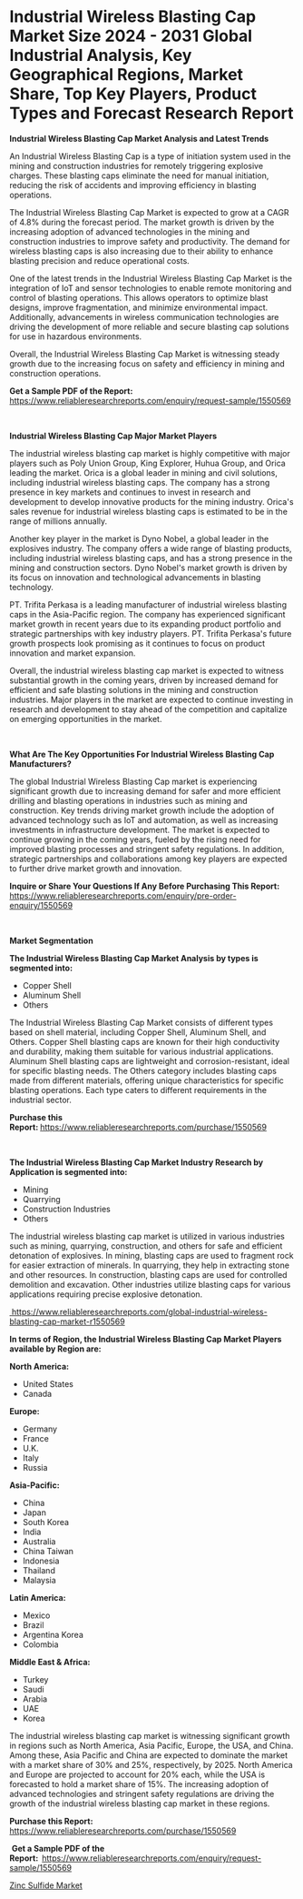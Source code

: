 <p><h1>Industrial Wireless Blasting Cap Market Size 2024 - 2031 Global Industrial Analysis, Key Geographical Regions, Market Share, Top Key Players, Product Types and Forecast Research Report</h1></p><p><strong>Industrial Wireless Blasting Cap Market Analysis and Latest Trends</strong></p>
<p><p>An Industrial Wireless Blasting Cap is a type of initiation system used in the mining and construction industries for remotely triggering explosive charges. These blasting caps eliminate the need for manual initiation, reducing the risk of accidents and improving efficiency in blasting operations.</p><p>The Industrial Wireless Blasting Cap Market is expected to grow at a CAGR of 4.8% during the forecast period. The market growth is driven by the increasing adoption of advanced technologies in the mining and construction industries to improve safety and productivity. The demand for wireless blasting caps is also increasing due to their ability to enhance blasting precision and reduce operational costs.</p><p>One of the latest trends in the Industrial Wireless Blasting Cap Market is the integration of IoT and sensor technologies to enable remote monitoring and control of blasting operations. This allows operators to optimize blast designs, improve fragmentation, and minimize environmental impact. Additionally, advancements in wireless communication technologies are driving the development of more reliable and secure blasting cap solutions for use in hazardous environments.</p><p>Overall, the Industrial Wireless Blasting Cap Market is witnessing steady growth due to the increasing focus on safety and efficiency in mining and construction operations.</p></p>
<p><strong>Get a Sample PDF of the Report:&nbsp;</strong> <a href="https://www.reliableresearchreports.com/enquiry/request-sample/1550569">https://www.reliableresearchreports.com/enquiry/request-sample/1550569</a></p>
<p>&nbsp;</p>
<p><strong>Industrial Wireless Blasting Cap Major Market Players</strong></p>
<p><p>The industrial wireless blasting cap market is highly competitive with major players such as Poly Union Group, King Explorer, Huhua Group, and Orica leading the market. Orica is a global leader in mining and civil solutions, including industrial wireless blasting caps. The company has a strong presence in key markets and continues to invest in research and development to develop innovative products for the mining industry. Orica's sales revenue for industrial wireless blasting caps is estimated to be in the range of millions annually.</p><p>Another key player in the market is Dyno Nobel, a global leader in the explosives industry. The company offers a wide range of blasting products, including industrial wireless blasting caps, and has a strong presence in the mining and construction sectors. Dyno Nobel's market growth is driven by its focus on innovation and technological advancements in blasting technology.</p><p>PT. Trifita Perkasa is a leading manufacturer of industrial wireless blasting caps in the Asia-Pacific region. The company has experienced significant market growth in recent years due to its expanding product portfolio and strategic partnerships with key industry players. PT. Trifita Perkasa's future growth prospects look promising as it continues to focus on product innovation and market expansion.</p><p>Overall, the industrial wireless blasting cap market is expected to witness substantial growth in the coming years, driven by increased demand for efficient and safe blasting solutions in the mining and construction industries. Major players in the market are expected to continue investing in research and development to stay ahead of the competition and capitalize on emerging opportunities in the market.</p></p>
<p>&nbsp;</p>
<p><strong>What Are The Key Opportunities For Industrial Wireless Blasting Cap Manufacturers?</strong></p>
<p><p>The global Industrial Wireless Blasting Cap market is experiencing significant growth due to increasing demand for safer and more efficient drilling and blasting operations in industries such as mining and construction. Key trends driving market growth include the adoption of advanced technology such as IoT and automation, as well as increasing investments in infrastructure development. The market is expected to continue growing in the coming years, fueled by the rising need for improved blasting processes and stringent safety regulations. In addition, strategic partnerships and collaborations among key players are expected to further drive market growth and innovation.</p></p>
<p><strong>Inquire or Share Your Questions If Any Before Purchasing This Report:</strong> <a href="https://www.reliableresearchreports.com/enquiry/pre-order-enquiry/1550569">https://www.reliableresearchreports.com/enquiry/pre-order-enquiry/1550569</a></p>
<p>&nbsp;</p>
<p><strong>Market Segmentation</strong></p>
<p><strong>The Industrial Wireless Blasting Cap Market Analysis by types is segmented into:</strong></p>
<p><ul><li>Copper Shell</li><li>Aluminum Shell</li><li>Others</li></ul></p>
<p><p>The Industrial Wireless Blasting Cap Market consists of different types based on shell material, including Copper Shell, Aluminum Shell, and Others. Copper Shell blasting caps are known for their high conductivity and durability, making them suitable for various industrial applications. Aluminum Shell blasting caps are lightweight and corrosion-resistant, ideal for specific blasting needs. The Others category includes blasting caps made from different materials, offering unique characteristics for specific blasting operations. Each type caters to different requirements in the industrial sector.</p></p>
<p><strong>Purchase this Report:&nbsp;</strong><a href="https://www.reliableresearchreports.com/purchase/1550569">https://www.reliableresearchreports.com/purchase/1550569</a></p>
<p>&nbsp;</p>
<p><strong>The Industrial Wireless Blasting Cap Market Industry Research by Application is segmented into:</strong></p>
<p><ul><li>Mining</li><li>Quarrying</li><li>Construction Industries</li><li>Others</li></ul></p>
<p><p>The industrial wireless blasting cap market is utilized in various industries such as mining, quarrying, construction, and others for safe and efficient detonation of explosives. In mining, blasting caps are used to fragment rock for easier extraction of minerals. In quarrying, they help in extracting stone and other resources. In construction, blasting caps are used for controlled demolition and excavation. Other industries utilize blasting caps for various applications requiring precise explosive detonation.</p></p>
<p><a href="https://www.reliableresearchreports.com/global-industrial-wireless-blasting-cap-market-r1550569">&nbsp;https://www.reliableresearchreports.com/global-industrial-wireless-blasting-cap-market-r1550569</a></p>
<p><strong>In terms of Region, the Industrial Wireless Blasting Cap Market Players available by Region are:</strong></p>
<p>
    <p> <strong> North America: </strong>
        <ul>
            <li>United States</li>
            <li>Canada</li>
        </ul>
        </p> 
    <p> <strong> Europe: </strong>
        <ul>
            <li>Germany</li>
            <li>France</li>
            <li>U.K.</li>
            <li>Italy</li>
            <li>Russia</li>
        </ul>
        </p> 
    <p> <strong> Asia-Pacific: </strong>
        <ul>
            <li>China</li>
            <li>Japan</li>
            <li>South Korea</li>
            <li>India</li>
            <li>Australia</li>
            <li>China Taiwan</li>
            <li>Indonesia</li>
            <li>Thailand</li>
            <li>Malaysia</li>
        </ul>
        </p> 
    <p> <strong> Latin America: </strong>
        <ul>
            <li>Mexico</li>
            <li>Brazil</li>
            <li>Argentina Korea</li>
            <li>Colombia</li>
        </ul>
        </p> 
    <p> <strong> Middle East & Africa: </strong>
        <ul>
            <li>Turkey</li>
            <li>Saudi</li>
            <li>Arabia</li>
            <li>UAE</li>
            <li>Korea</li>
        </ul>
    </p>
    </p>
<p><p>The industrial wireless blasting cap market is witnessing significant growth in regions such as North America, Asia Pacific, Europe, the USA, and China. Among these, Asia Pacific and China are expected to dominate the market with a market share of 30% and 25%, respectively, by 2025. North America and Europe are projected to account for 20% each, while the USA is forecasted to hold a market share of 15%. The increasing adoption of advanced technologies and stringent safety regulations are driving the growth of the industrial wireless blasting cap market in these regions.</p></p>
<p><strong>Purchase this Report: </strong><a href="https://www.reliableresearchreports.com/purchase/1550569">https://www.reliableresearchreports.com/purchase/1550569</a></p>
<p>&nbsp;<strong>Get a Sample PDF of the Report:&nbsp;&nbsp;</strong><a href="https://www.reliableresearchreports.com/enquiry/request-sample/1550569">https://www.reliableresearchreports.com/enquiry/request-sample/1550569</a></p>
<p><strong></strong></p>
<p><p><a href="https://issuu.com/reportprime-2/docs/zinc-sulfide-market-size-2030.pptx">Zinc Sulfide Market</a></p></p>